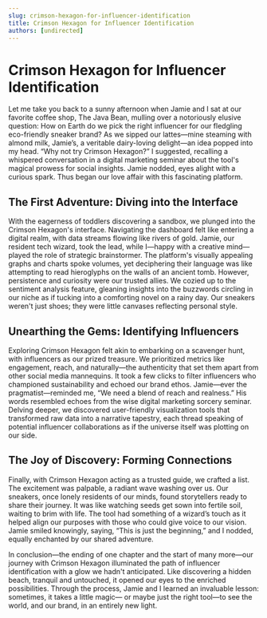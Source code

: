 ```yaml
---
slug: crimson-hexagon-for-influencer-identification
title: Crimson Hexagon for Influencer Identification
authors: [undirected]
---
```


# Crimson Hexagon for Influencer Identification

Let me take you back to a sunny afternoon when Jamie and I sat at our favorite coffee shop, The Java Bean, mulling over a notoriously elusive question: How on Earth do we pick the right influencer for our fledgling eco-friendly sneaker brand? As we sipped our lattes—mine steaming with almond milk, Jamie’s, a veritable dairy-loving delight—an idea popped into my head. “Why not try Crimson Hexagon?” I suggested, recalling a whispered conversation in a digital marketing seminar about the tool's magical prowess for social insights. Jamie nodded, eyes alight with a curious spark. Thus began our love affair with this fascinating platform.

## The First Adventure: Diving into the Interface

With the eagerness of toddlers discovering a sandbox, we plunged into the Crimson Hexagon's interface. Navigating the dashboard felt like entering a digital realm, with data streams flowing like rivers of gold. Jamie, our resident tech wizard, took the lead, while I—happy with a creative mind—played the role of strategic brainstormer. The platform's visually appealing graphs and charts spoke volumes, yet deciphering their language was like attempting to read hieroglyphs on the walls of an ancient tomb. However, persistence and curiosity were our trusted allies. We cozied up to the sentiment analysis feature, gleaning insights into the buzzwords circling in our niche as if tucking into a comforting novel on a rainy day. Our sneakers weren't just shoes; they were little canvases reflecting personal style.

## Unearthing the Gems: Identifying Influencers

Exploring Crimson Hexagon felt akin to embarking on a scavenger hunt, with influencers as our prized treasure. We prioritized metrics like engagement, reach, and naturally—the authenticity that set them apart from other social media mannequins. It took a few clicks to filter influencers who championed sustainability and echoed our brand ethos. Jamie—ever the pragmatist—reminded me, “We need a blend of reach and realness.” His words resembled echoes from the wise digital marketing sorcery seminar. Delving deeper, we discovered user-friendly visualization tools that transformed raw data into a narrative tapestry, each thread speaking of potential influencer collaborations as if the universe itself was plotting on our side.

## The Joy of Discovery: Forming Connections

Finally, with Crimson Hexagon acting as a trusted guide, we crafted a list. The excitement was palpable, a radiant wave washing over us. Our sneakers, once lonely residents of our minds, found storytellers ready to share their journey. It was like watching seeds get sown into fertile soil, waiting to brim with life. The tool had something of a wizard’s touch as it helped align our purposes with those who could give voice to our vision. Jamie smiled knowingly, saying, “This is just the beginning,” and I nodded, equally enchanted by our shared adventure.

In conclusion—the ending of one chapter and the start of many more—our journey with Crimson Hexagon illuminated the path of influencer identification with a glow we hadn't anticipated. Like discovering a hidden beach, tranquil and untouched, it opened our eyes to the enriched possibilities. Through the process, Jamie and I learned an invaluable lesson: sometimes, it takes a little magic— or maybe just the right tool—to see the world, and our brand, in an entirely new light.